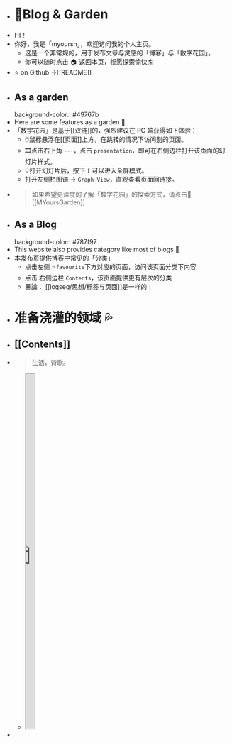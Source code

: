 - # 🏡Blog & Garden
- HI！
- 你好，我是「myoursh」，欢迎访问我的个人主页。
	- 这是一个非常规的，用于发布文章与灵感的「博客」与「数字花园」。
	- 你可以随时点击 🏠 返回本页，祝愿探索愉快🏄
- ⭐ on Github →[[README]]
- ## As a garden
  background-color:: #49767b
- Here are some features as a garden 🏡
- 「数字花园」是基于[[双链]]的，强烈建议在 PC 端获得如下体验：
	- 🖱️鼠标悬浮在[[页面]]上方，在跳转的情况下访问别的页面。
	- 🎞️点击右上角 `···`，点击 `presentation`，即可在右侧边栏打开该页面的幻灯片样式。
	- 💡打开幻灯片后，按下 `f` 可以进入全屏模式。
	- 打开左侧栏图谱 → `Graph View`，直观查看页面间链接。
- > 如果希望更深度的了解「数字花园」的探索方式，请点击🌷 [[MYoursGarden]]
- ## As a Blog
  background-color:: #787f97
- This website also provides category like most of blogs  📑
- 本发布页提供博客中常见的「分类」
	- 点击左侧 ⭐`favourite`下方对应的页面，访问该页面分类下内容
	- 点击 右侧边栏 `Contents`，该页面提供更有层次的分类
	- 暴論： [[logseq/思想/标签与页面]]是一样的！
- # 准备浇灌的领域 💦
- ## [[Contents]]
- > 生活，诗歌。
	- <iframe src="https://httishere.gitee.io/notion/new/today-shici.html?mode=w" width="20"height="800"></iframe>
-